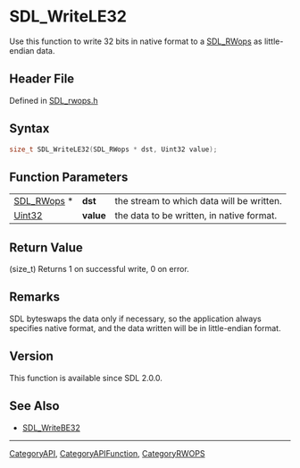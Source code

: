 # SDL_WriteLE32

Use this function to write 32 bits in native format to a [SDL_RWops](SDL_RWops) as little-endian data.

## Header File

Defined in [SDL_rwops.h](https://github.com/libsdl-org/SDL/blob/SDL2/include/SDL_rwops.h)

## Syntax

```c
size_t SDL_WriteLE32(SDL_RWops * dst, Uint32 value);
```

## Function Parameters

|                          |           |                                           |
| ------------------------ | --------- | ----------------------------------------- |
| [SDL_RWops](SDL_RWops) * | **dst**   | the stream to which data will be written. |
| [Uint32](Uint32)         | **value** | the data to be written, in native format. |

## Return Value

(size_t) Returns 1 on successful write, 0 on error.

## Remarks

SDL byteswaps the data only if necessary, so the application always
specifies native format, and the data written will be in little-endian
format.

## Version

This function is available since SDL 2.0.0.

## See Also

- [SDL_WriteBE32](SDL_WriteBE32)

----
[CategoryAPI](CategoryAPI), [CategoryAPIFunction](CategoryAPIFunction), [CategoryRWOPS](CategoryRWOPS)

